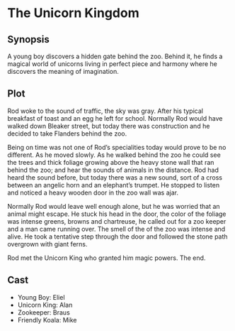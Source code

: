 # The Unicorn Kingdom

## Synopsis

A young boy discovers a hidden gate behind the zoo.
Behind it, he finds a magical world of unicorns living in perfect piece and harmony where he discovers the meaning of imagination.

## Plot

Rod woke to the sound of traffic, the sky was gray.
After his typical breakfast of toast and an egg he left for school.
Normally Rod would have walked down Bleaker street, but today there was construction and he decided to take Flanders behind the zoo.

Being on time was not one of Rod’s specialities today would prove to be no different.
As he moved slowly.
As he walked behind the zoo he could see the trees and thick foliage growing above the heavy stone wall that ran behind the zoo; and hear the sounds of animals in the distance.
Rod had heard the sound before, but today there was a new sound, sort of a cross between an angelic horn and an elephant’s trumpet.
He stopped to listen and noticed a heavy wooden door in the zoo wall was ajar.

Normally Rod would leave well enough alone, but he was worried that an animal might escape.
He stuck his head in the door, the color of the foliage was intense greens, browns and chartreuse, he called out for a zoo keeper and a man came running over.
The smell of the of the zoo was intense and alive.
He took a tentative step through the door and followed the stone path overgrown with giant ferns.

Rod met the Unicorn King who granted him magic powers.
The end.

## Cast

* Young Boy: Eliel
* Unicorn King: Alan
* Zookeeper: Braus
* Friendly Koala: Mike
